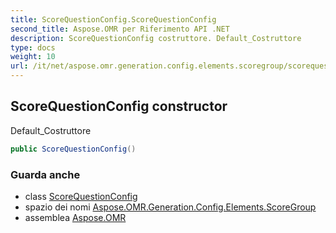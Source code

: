```yaml
---
title: ScoreQuestionConfig.ScoreQuestionConfig
second_title: Aspose.OMR per Riferimento API .NET
description: ScoreQuestionConfig costruttore. Default_Costruttore
type: docs
weight: 10
url: /it/net/aspose.omr.generation.config.elements.scoregroup/scorequestionconfig/scorequestionconfig/
---
```

## ScoreQuestionConfig constructor

Default_Costruttore

```csharp
public ScoreQuestionConfig()
```

### Guarda anche

* class [ScoreQuestionConfig](../)
* spazio dei nomi [Aspose.OMR.Generation.Config.Elements.ScoreGroup](../../scorequestionconfig/)
* assemblea [Aspose.OMR](../../../)


